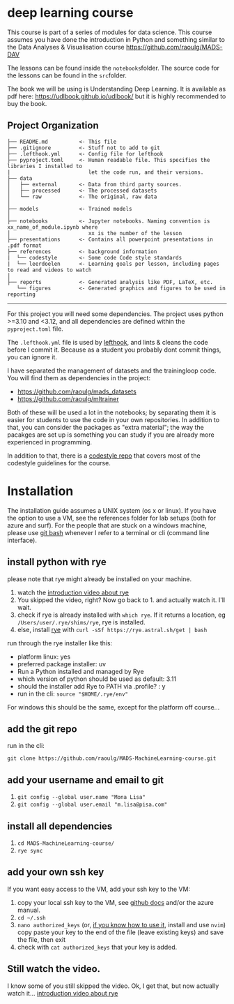 deep learning course
==============================

This course is part of a series of modules for data science.
This course assumes you have done the introduction in Python and something similar to the Data Analyses & Visualisation course https://github.com/raoulg/MADS-DAV


The lessons can be found inside the `notebooks`folder.
The source code for the lessons can be found in the `src`folder.

The book we will be using is Understanding Deep Learning. It is available as pdf here: https://udlbook.github.io/udlbook/ but it is highly recommended to buy the book.


Project Organization
------------

    ├── README.md          <- This file
    ├── .gitignore         <- Stuff not to add to git
    ├── .lefthook.yml      <- Config file for lefthook
    ├── pyproject.toml     <- Human readable file. This specifies the libraries I installed to
    |                         let the code run, and their versions.
    ├── data
    │   ├── external       <- Data from third party sources.
    │   ├── processed      <- The processed datasets
    │   └── raw            <- The original, raw data
    │
    ├── models             <- Trained models
    │
    ├── notebooks          <- Jupyter notebooks. Naming convention is xx_name_of_module.ipynb where
    │                         xx is the number of the lesson
    ├── presentations      <- Contains all powerpoint presentations in .pdf format
    ├── references         <- background information
    |  └── codestyle       <- Some code Code style standards
    |  └── leerdoelen      <- Learning goals per lesson, including pages to read and videos to watch
    │
    ├── reports            <- Generated analysis like PDF, LaTeX, etc.
       └── figures         <- Generated graphics and figures to be used in reporting

--------

For this project you will need some dependencies.
The project uses python >=3.10 and <3.12, and all dependencies are defined within the `pyproject.toml` file.

The `.lefthook.yml` file is used by [lefthook](https://github.com/evilmartians/lefthook), and lints & cleans the code before I commit it. Because as a student you probably dont commit things, you can ignore it.

I have separated the management of datasets and the trainingloop code. You will find them as dependencies in the project:
- https://github.com/raoulg/mads_datasets
- https://github.com/raoulg/mltrainer

Both of these will be used a lot in the notebooks; by separating them it is easier for students to use the code in your own repositories.
In addition to that, you can consider the packages as "extra material"; the way the pacakges are set up is something you can study if you are already more experienced in programming.

In addition to that, there is a [codestyle repo](https://github.com/raoulg/codestyle) that covers most of the codestyle guidelines for the course.

# Installation
The installation guide assumes a UNIX system (os x or linux).
If you have the option to use a VM, see the references folder for lab setups (both for azure and surf).
For the people that are stuck on a windows machine, please use [git bash](https://gitforwindows.org/) whenever I 
refer to a terminal or cli (command line interface).

## install python with rye
please note that rye might already be installed on your machine.
1. watch the [introduction video about rye](https://rye.astral.sh/guide/)
2. You skipped the video, right? Now go back to 1. and actually watch it. I'll wait.
3. check if rye is already installed with `which rye`. If it returns a location, eg `/Users/user/.rye/shims/rye`, rye is installed.
4. else, install [rye](https://rye.astral.sh/) with `curl -sSf https://rye.astral.sh/get | bash`

run through the rye installer like this:
- platform linux: yes
- preferred package installer: uv
- Run a Python installed and managed by Rye
- which version of python should be used as default: 3.11
- should the installer add Rye to PATH via .profile? : y
- run in the cli: `source "$HOME/.rye/env"`

For windows this should be the same, except for the platform off course...

## add the git repo
run in the cli:

`git clone https://github.com/raoulg/MADS-MachineLearning-course.git`

## add your username and email to git
1. `git config --global user.name "Mona Lisa"`
2. `git config --global user.email "m.lisa@pisa.com"`

## install all dependencies
1. `cd MADS-MachineLearning-course/`
2. `rye sync`

## add your own ssh key
If you want easy access to the VM, add your ssh key to the VM:
1. copy your local ssh key to the VM, see [github docs](https://docs.github.com/en/authentication/connecting-to-github-with-ssh/generating-a-new-ssh-key-and-adding-it-to-the-ssh-agent) and/or the azure manual.
2. `cd ~/.ssh`
3. `nano authorized_keys` (or, [if you know how to use it](https://www.youtube.com/watch?v=m8C0Cq9Uv9o), install and use `nvim`)
copy paste your key to the end of the file (leave existing keys) and save the file, then exit
4. check with `cat authorized_keys` that your key is added.

## Still watch the video.

I know some of you still skipped the video. Ok, I get that, but now actually watch it... [introduction video about rye](https://rye.astral.sh/guide/)
